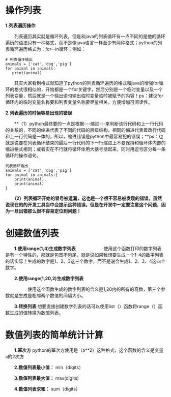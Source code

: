 # 操作列表 #
   **1.列表遍历操作**
   
　　列表遍历其实就是循环列表，但是和java的列表循环有一点不同的是他的循环遍历的语法只有一种格式，而不是像java语言一样至少有两种格式；python的列表循环遍历格式为：for--in循环；例如：

    # 列表循环输出
    animals = ['cat','dog','pig']
    for animal in animals:
       print(animal)
    
　　其实大家看到格式就知道了python的列表循环遍历的格式和java的增强for循环的格式很相似的，开始都是一个for关键字，然后分别是一个临时变量以及一个列表变量，然后就是一个输出语句输出临时变量临时被赋予的内容！ps：建议for循环内的临时变量名称要和列表变量名称要尽量相关，方便增加可阅读性。

**2.列表遍历的时候容易出现的错误**

　　**（1）python最终要的一点是根据---缩进---来判断该行代码和上一行代码的关系的，不同的缩进代表了不同的代码的层级结构，相同的缩进代表着改行代码和上一行代码是一体的，所以，缩进错误是python中最容易犯的错误；**ps：也就是说要在列表循环结束的最后一行代码的下一行缩进上不要保持和循环体内部的缩进格式相同；或者实在不行就将循环体用大括号括起来，同时用逗号区分每一条循环的操作语句。

    列表循环输出
    animals = ['cat','dog','pig']
    for animal in animals:{
        print(animal),
        print(animal)
    }

　　**（2）列表循环开始的冒号被遗漏，这也是一个很不容易被发现的错误，虽然说现在的的开发工具当中会提示这种错误，但是在开发中一定要注意这个问题，因为一旦出错那么很不容易定位到问题！**

# 创建数值列表 #
　　**1.使用range(1,4)生成数字列表**
　　　　　　使用这个函数打印的数字列表是有一个特性的，那就是包首不包尾，就是说如果我想要生成一个1-4的数字列表的话实际上生成的数字是1、2、3这三个数字，而不是说会生成1、2、3、4这四个数字。

　　**2.使用range(1,20,2)生成数字列表**

　　　　　使用这个函数生成的数字列表的含义是1,20内的所有的奇数，第三个参数就是生成是相邻两个数值的间隔大小。

　　**3.转换列表**
          想要直接创建数字列表的话可以使用list（）函数将range（）函数生成的值转换为数值列表。
          
          
          
          
# 数值列表的简单统计计算 #
　　**1.幂次方** python的幂次方使用是（a**2）这种格式，这个函数的含义是变量a的2次方

　　**2.数值列表最小值：**  min（digits）

　　**3.数值列表最大值：**  max(digits)

　　**4.数值列表求和：**  sum（digits）